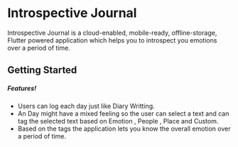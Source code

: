 # Introspective Journal
Introspective Journal  is a cloud-enabled, mobile-ready, offline-storage, Flutter powered application which helps you to introspect you emotions over a period of time.
## Getting Started

##### Features!
  - Users can log each day just like Diary Writting.
  - An Day might have a mixed feeling so the user can select a text and can tag the selected text based on Emotion , People , Place and Custom.
  - Based on the tags the application lets you know the overall emotion over a period of time.


